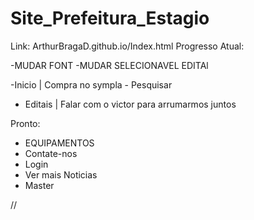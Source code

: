 # Site_Prefeitura_Estagio
Link: ArthurBragaD.github.io/Index.html
Progresso Atual:


-MUDAR FONT
-MUDAR SELECIONAVEL EDITAl


-Inicio
| Compra no sympla - Pesquisar 


- Editais
| Falar com o victor para arrumarmos juntos

Pronto:
- EQUIPAMENTOS
- Contate-nos
- Login
- Ver mais Noticias
- Master

//<?php echo substr($dados["titulo"],0,10); ?>